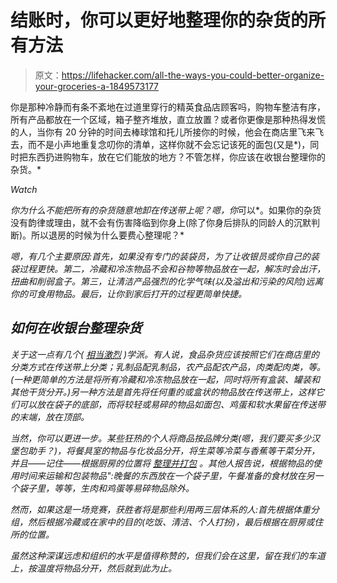 # 结账时，你可以更好地整理你的杂货的所有方法

> 原文：<https://lifehacker.com/all-the-ways-you-could-better-organize-your-groceries-a-1849573177>

你是那种冷静而有条不紊地在过道里穿行的精英食品店顾客吗，购物车整洁有序，所有产品都放在一个区域，箱子整齐堆放，直立放置？或者你更像是那种热得发慌的人，当你有 20 分钟的时间去棒球馆和托儿所接你的时候，他会在商店里飞来飞去，而不是小声地重复念叨你的清单，这样你就不会忘记该死的面包(又是*)，同时把东西扔进购物车，放在它们能放的地方？不管怎样，你应该在收银台整理你的杂货。* 

*Watch*

*你为什么不能把所有的杂货随意地卸在传送带上呢？嗯，你*可以*。如果你的杂货没有韵律或理由，就不会有伤害降临到你身上(除了你身后排队的同龄人的沉默判断)。所以退房的时候为什么要费心整理呢？*

*嗯，有几个主要原因:首先，如果没有专门的装袋员，为了让收银员或你自己的装袋过程更快。第二，冷藏和冷冻物品不会和谷物等物品放在一起，解冻时会出汗，扭曲和削弱盒子。第三，让清洁产品强烈的化学气味(以及溢出和污染的风险)远离你的可食用物品。最后，让你到家后打开的过程更简单快捷。*

## *如何在收银台整理杂货*

*关于这一点有几个( [相当激烈](https://www.thekitchn.com/organize-groceries-in-checkout-aisle-23097435) )学派。有人说，食品杂货应该按照它们在商店里的分类方式在传送带上分类；乳制品配乳制品，农产品配农产品，肉类配肉类，等。(一种更简单的方法是将所有冷藏和冷冻物品放在一起，同时将所有盒装、罐装和其他干货分开。)另一种方法是首先将任何重的或盒状的物品放在传送带上，这样它们可以放在袋子的底部，而将较轻或易碎的物品如面包、鸡蛋和软水果留在传送带的末端，放在顶部。*

*当然，你可以更进一步。某些狂热的个人将商品按品牌分类(嗯，我们要买多少汉堡包助手？)，将餐具室的物品与化妆品分开，将生菜等冷菜与香蕉等干菜分开，并且——记住——根据厨房的位置将 [*整理并打包*](https://www.thekitchn.com/organize-groceries-in-checkout-aisle-23097435) 。其他人报告说，根据物品的使用时间来运输和包装物品":晚餐的东西放在一个袋子里，午餐准备的食材放在另一个袋子里，等等，生肉和鸡蛋等易碎物品除外。*

*然而，如果这是一场竞赛，获胜者将是那些利用两三层体系的人:首先根据体重分组，然后根据冷藏或在家中的目的(吃饭、清洁、个人打扮)，最后根据在厨房或住所的位置。*

*虽然这种深谋远虑和组织的水平是值得称赞的，但我们会在这里，留在我们的车道上，按温度将物品分开，然后就到此为止。*